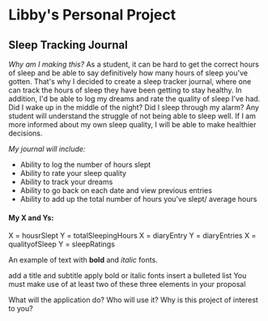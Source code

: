 # Libby's Personal Project

## Sleep Tracking Journal 

*Why am I making this?*
As a student, it can be hard to get the correct hours of sleep and be able to say definitively how many hours of sleep you've gotten.
That's why I decided to create a sleep tracker journal, where one can track the hours of sleep they have been getting to stay healthy. 
In addition, I'd be able to log my dreams and rate the quality of sleep I've had. Did I wake up in the middle of the night? Did I sleep
through my alarm? Any student will understand the struggle of not being able to sleep well. If I am more informed about my own sleep quality,
I will be able to make healthier decisions. 

*My journal will include:*
- Ability to log the number of hours slept
- Ability to rate your sleep quality
- Ability to track your dreams 
- Ability to go back on each date and view previous entries
- Ability to add up the total number of hours you've slept/ average hours 

#### My X and Ys: 

X = housrSlept Y = totalSleepingHours
X = diaryEntry Y = diaryEntries
X = qualityofSleep Y = sleepRatings 

An example of text with **bold** and *italic* fonts.  

add a title and subtitle
apply bold or italic fonts
insert a bulleted list
You must make use of at least two of these three elements in your proposal

What will the application do?
Who will use it?
Why is this project of interest to you?
